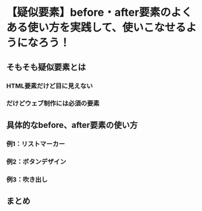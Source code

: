# 【疑似要素】before・after要素のよくある使い方を実践して、使いこなせるようになろう！  

## そもそも疑似要素とは  

### HTML要素だけど目に見えない  

### だけどウェブ制作には必須の要素  

## 具体的なbefore、after要素の使い方  

### 例1：リストマーカー  

### 例2：ボタンデザイン  

### 例3：吹き出し  

## まとめ  